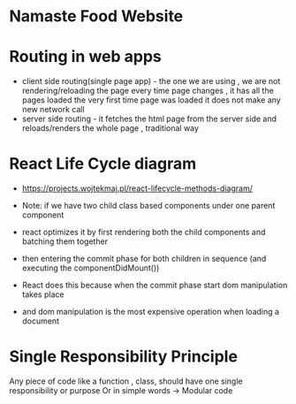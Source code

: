 # Namaste Food Website

# Routing in web apps

- client side routing(single page app) - the one we are using <Link> , we are not rendering/reloading the page every time page changes , it has all  the pages loaded the very first time page was loaded it does not make any new network call
- server side routing - it fetches the html page from the server side and reloads/renders  the whole page , traditional way

# React Life Cycle diagram
- https://projects.wojtekmaj.pl/react-lifecycle-methods-diagram/
- Note: if we have two child class based components under one parent component
- react optimizes it by first rendering both the child components and batching them together 
- then entering the commit phase for both children in sequence (and executing the componentDidMount())

- React does this because when the commit phase start dom manipulation takes place
- and dom manipulation is the most expensive operation when loading a document

# Single Responsibility Principle
Any piece of code like a function , class, should have one single responsibility or purpose 
Or in simple words -> Modular code 
